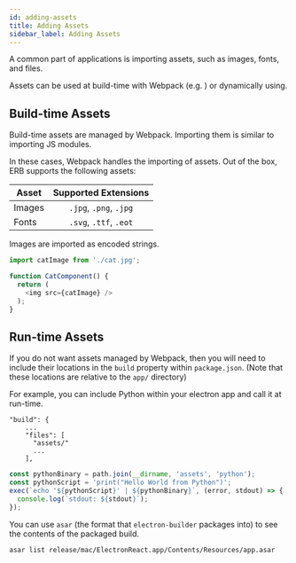 ```yaml
---
id: adding-assets
title: Adding Assets
sidebar_label: Adding Assets
---
```


A common part of applications is importing assets, such as images, fonts, and files.

Assets can be used at build-time with Webpack (e.g. ) or dynamically using.

## Build-time Assets

Build-time assets are managed by Webpack. Importing them is similar to importing JS modules.

In these cases, Webpack handles the importing of assets. Out of the box, ERB supports the following assets:

| Asset    |  Supported Extensions    |
|----------|:-----------------------: |
| Images   |  `.jpg`, `.png`, `.jpg`  |
| Fonts    |  `.svg`, `.ttf`, `.eot`  | 

Images are imported as encoded strings.

```js
import catImage from './cat.jpg';

function CatComponent() {
  return (
    <img src={catImage} />
  );
}
```

## Run-time Assets

If you do not want assets managed by Webpack, then you will need to include their locations in the `build` property within `package.json`. (Note that these locations are relative to the `app/` directory)

For example, you can include Python within your electron app and call it at run-time.

```
"build": {
    ...
    "files": [
      "assets/"
      ...
    ],
```

```js
const pythonBinary = path.join(__dirname, 'assets', 'python');
const pythonScript = 'print("Hello World from Python")';
exec(`echo '${pythonScript}' | ${pythonBinary}`, (error, stdout) => {
  console.log(`stdout: ${stdout}`);
});
```

You can use `asar` (the format that `electron-builder` packages into) to see the contents of the packaged build.

```
asar list release/mac/ElectronReact.app/Contents/Resources/app.asar
```
